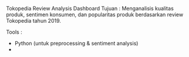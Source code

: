 Tokopedia Review Analysis Dashboard 
Tujuan : 
Menganalisis kualitas produk, sentimen konsumen, dan popularitas produk berdasarkan review Tokopedia tahun 2019.

Tools : 
- Python (untuk preprocessing & sentiment analysis)
- 

